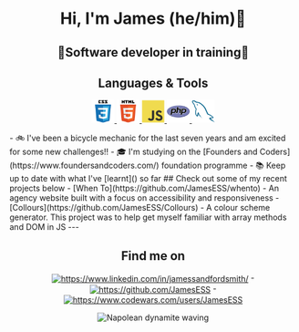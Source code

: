 <h1 align="center">Hi, I'm James (he/him)👋</h1>
<h2 align="center">🔧Software developer in training🔧</h2>
<h2 align="center">Languages & Tools</h2>
<p align="center"> 
  <a href="https://www.w3schools.com/css/" target="_blank" rel="noreferrer"> 
    <img src="https://raw.githubusercontent.com/devicons/devicon/master/icons/css3/css3-original-wordmark.svg" alt="css3 icon" width="40" height="40"/>
  </a>
  <a href="https://www.w3.org/html/" target="_blank" rel="noreferrer"> 
     <img src="https://raw.githubusercontent.com/devicons/devicon/master/icons/html5/html5-original-wordmark.svg" alt="html5 icon" width="40" height="40"/> 
  </a> 
  <a href="https://developer.mozilla.org/en-US/docs/Web/JavaScript" target="_blank" rel="noreferrer"> 
    <img src="https://raw.githubusercontent.com/devicons/devicon/master/icons/javascript/javascript-original.svg" alt="javascript icon" width="40" height="40"/>
  </a>
  <a href="https://www.php.net/" target="_blank" rel="noreferrer"> 
    <img src="https://raw.githubusercontent.com/devicons/devicon/master/icons/php/php-original.svg" alt="php icon" width="40" height="40"/>
  </a>
  <a href="https://www.mysql.com/" target="_blank" rel="noreferrer"> 
    <img src="https://raw.githubusercontent.com/devicons/devicon/master/icons/mysql/mysql-original.svg" alt="mysql icon" width="40" height="40"/>
  </a>   
</p>
- 🚲 I've been a bicycle mechanic for the last seven years and am excited for some new challenges!!
- 🎓 I'm studying on the [Founders and Coders](https://www.foundersandcoders.com/) foundation programme
- 📚 Keep up to date with what I've [learnt]() so far
## Check out some of my recent projects below
- [When To](https://github.com/JamesESS/whento)
    - An agency website built with a focus on accessibility and responsiveness
- [Collours](https://github.com/JamesESS/Collours)
    - A colour scheme generator. This project was to help get myself familiar with array methods and DOM in JS
---
<h2 align="center">Find me on</h2>
<p align="center"> 
<a href="https://www.linkedin.com/in/jamessandfordsmith/" target="blank"><img align="center" src="https://raw.githubusercontent.com/rahuldkjain/github-profile-readme-generator/master/src/images/icons/Social/linked-in-alt.svg" alt="https://www.linkedin.com/in/jamessandfordsmith/" height="40" width="40" /></a> -
<a href="https://github.com/JamesESS" target="blank"><img align="center" src="https://github.githubassets.com/images/modules/logos_page/GitHub-Mark.png" alt="https://github.com/JamesESS" height="40" width="40" /></a> -
 <a href="https://www.codewars.com/users/JamesESS" target="blank"><img align="center" src="https://www.codewars.com/packs/assets/logo.61192cf7.svg" alt="https://www.codewars.com/users/JamesESS" height="40" width="40" /></a> 
</p>

<p align="center"><img src="https://media3.giphy.com/media/icUEIrjnUuFCWDxFpU/giphy.gif?cid=ecf05e47tucwnjoeeqmuivdm3b5rta7bcvm39dxmlgir40gs&ep=v1_gifs_search&rid=giphy.gif&ct=g" alt="Napolean dynamite waving"></p>
